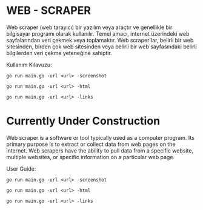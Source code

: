 # WEB - SCRAPER

Web scraper (web tarayıcı) bir yazılım veya araçtır ve genellikle bir bilgisayar programı olarak kullanılır. Temel amacı, internet üzerindeki web sayfalarından veri çekmek veya toplamaktır. Web scraper'lar, belirli bir web sitesinden, birden çok web sitesinden veya belirli bir web sayfasındaki belirli bilgilerden veri çekme yeteneğine sahiptir.

Kullanım Kılavuzu:

```
go run main.go -url <url> -screenshot
```
```
go run main.go -url <url> -html
```
```
go run main.go -url <url> -links
```



# Currently Under Construction

Web scraper is a software or tool typically used as a computer program. Its primary purpose is to extract or collect data from web pages on the internet. Web scrapers have the ability to pull data from a specific website, multiple websites, or specific information on a particular web page.

User Guide:

```
go run main.go -url <url> -screenshot
```
```
go run main.go -url <url> -html
```
```
go run main.go -url <url> -links
```
